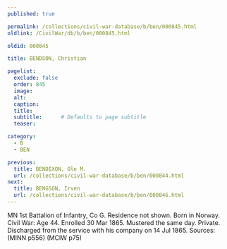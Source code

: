 ```yaml
---
published: true

permalink: /collections/civil-war-database/b/ben/000845.html
oldlink: /CivilWar/db/b/ben/000845.html

oldid: 000845

title: BENDSON, Christian

pagelist:
  exclude: false
  order: 845
  image: 
  alt:
  caption:
  title:
  subtitle:      # Defaults to page subtitle
  teaser:

category: 
  - B 
  - BEN

previous:
  title: BENDIXON, Ole M.
  url: /collections/civil-war-database/b/ben/000844.html  
next:
  title: BENGSON, Irven
  url: /collections/civil-war-database/b/ben/000846.html   
---
```

MN 1st Battalion of Infantry, Co G. Residence not shown. Born in Norway. Civil War: Age 44. Enrolled 30 Mar 1865. Mustered the same day. Private. Discharged from the service with his company on 14 Jul 1865. Sources: (MINN p556) (MCIW p75)